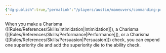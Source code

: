 ```yaml
---
{"dg-publish":true,"permalink":"/players/austin/maneuvers/commanding-presence/","noteIcon":""}
---
```


When you make a Charisma ([[Rules/References/Skills/Intimidation\|Intimidation]]), a Charisma ([[Rules/References/Skills/Performance\|Performance]]), or a Charisma ([[Rules/References/Skills/Persuasion\|Persuasion]]) check, you can expend one superiority die and add the superiority die to the ability check.